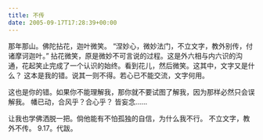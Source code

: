 ```yaml
---
title: 不传
date: 2005-09-17T17:28:39+00:00
---
```

那年那山。佛陀拈花，迦叶微笑。
“涅妙心，微妙法门，不立文字，教外别传，付诸摩诃迦叶。”
拈花微笑，原是微妙不可言说的过程。这是外六相与内六识的沟通，花起笑止完成了一个认识的始终。看到花儿，然后微笑。这其中，文字又是什么？
这本是我的错。说其一则不得。若心已不能交流，文字何用。

这也是你的错。如果你不能理解我，那你就不要试图了解我，因为那样必然只会误解我。
幡已动，合风乎？合心乎？
皆妄念……

让我也学佛洒脱一把。倘他能有不怕孤独的自信，为什么我不行。
不立文字，教外不传。
9.17。代跋。
